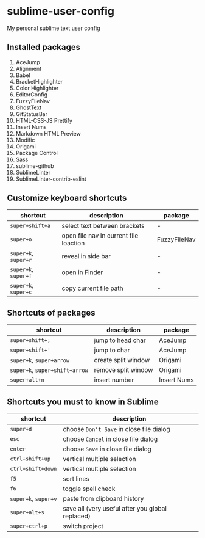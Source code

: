 # sublime-user-config
My personal sublime text user config

## Installed packages
1. AceJump
1. Alignment
1. Babel
1. BracketHighlighter
1. Color Highlighter
1. EditorConfig
1. FuzzyFileNav
1. GhostText
1. GitStatusBar
1. HTML-CSS-JS Prettify
1. Insert Nums
1. Markdown HTML Preview
1. Modific
1. Origami
1. Package Control
1. Sass
1. sublime-github
1. SublimeLinter
1. SublimeLinter-contrib-eslint

## Customize keyboard shortcuts

| shortcut | description | package |
|----------|-------------|---------|
|`super+shift+a`|select text between brackets|-|
|`super+o`|open file nav in current file loaction| FuzzyFileNav|
|`super+k`, `super+r`|reveal in side bar|-|
|`super+k`, `super+f`|open in Finder|-|
|`super+k`, `super+c`|copy current file path|-|

## Shortcuts of packages

| shortcut | description | package |
|----------|-------------|---------|
|`super+shift+;`|jump to head char|AceJump|
|`super+shift+'`|jump to char|AceJump|
|`super+k`, `super+arrow`|create split window|Origami|
|`super+k`, `super+shift+arrow`|remove split window|Origami|
|`super+alt+n`|insert number|Insert Nums|

## Shortcuts you must to know in Sublime

| shortcut | description |
|----------|-------------|
|`super+d`|choose `Don't Save` in close file dialog|
|`esc`|choose `Cancel` in close file dialog|
|`enter`|choose `Save` in close file dialog|
|`ctrl+shift+up`|vertical multiple selection|
|`ctrl+shift+down`|vertical multiple selection|
|`f5`|sort lines|
|`f6`|toggle spell check|
|`super+k`, `super+v`|paste from clipboard history|
|`super+alt+s`|save all (very useful after you global replaced)|
|`super+ctrl+p`|switch project|
